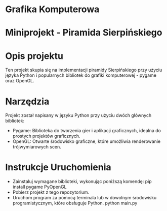 # Grafika Komputerowa
# Miniprojekt - Piramida Sierpińskiego 

# Opis projektu 
Ten projekt skupia się na implementacji piramidy Sierpińskiego przy użyciu języka Python i popularnych bibliotek do grafiki komputerowej - pygame oraz OpenGL.

# Narzędzia
Projekt został napisany w języku Python przy użyciu dwóch głównych bibliotek:

- Pygame: Biblioteka do tworzenia gier i aplikacji graficznych, idealna do prostych projektów graficznych.
- OpenGL: Otwarte środowisko graficzne, które umożliwia renderowanie trójwymiarowych scen.

# Instrukcje Uruchomienia
- Zainstaluj wymagane biblioteki, wykonując poniższą komendę:
pip install pygame PyOpenGL
- Pobierz projekt z tego repozytorium.
- Uruchom program za pomocą terminala lub w dowolnym środowisku programistycznym, które obsługuje Python.
python main.py
